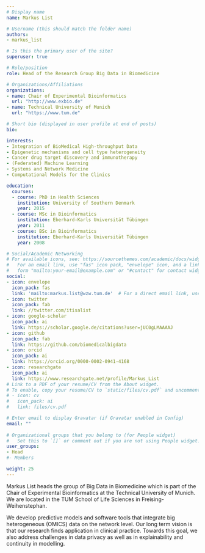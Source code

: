```yaml
---
# Display name
name: Markus List

# Username (this should match the folder name)
authors:
- markus_list

# Is this the primary user of the site?
superuser: true

# Role/position
role: Head of the Research Group Big Data in Biomedicine

# Organizations/Affiliations
organizations:
- name: Chair of Experimental Bioinformatics
  url: "http://www.exbio.de"
- name: Technical University of Munich
  url: "https://www.tum.de"

# Short bio (displayed in user profile at end of posts)
bio:   

interests:
- Integration of BioMedical High-throughput Data
- Epigenetic mechanisms and cell type heterogeneity
- Cancer drug target discovery and immunotherapy
- (Federated) Machine Learning
- Systems and Network Medicine
- Computational Models for the Clinics

education:
  courses:
  - course: PhD in Health Sciences
    institution: University of Southern Denmark
    year: 2015
  - course: MSc in Bioinformatics
    institution: Eberhard-Karls Universität Tübingen
    year: 2011
  - course: BSc in Bioinformatics
    institution: Eberhard-Karls Universität Tübingen
    year: 2008

# Social/Academic Networking
# For available icons, see: https://sourcethemes.com/academic/docs/widgets/#icons
#   For an email link, use "fas" icon pack, "envelope" icon, and a link in the
#   form "mailto:your-email@example.com" or "#contact" for contact widget.
social:
- icon: envelope
  icon_pack: fas
  link: 'mailto:markus.list@wzw.tum.de'  # For a direct email link, use "mailto:test@example.org".
- icon: twitter
  icon_pack: fab
  link: //twitter.com/itisalist
- icon: google-scholar
  icon_pack: ai
  link: https://scholar.google.de/citations?user=jUC0gLMAAAAJ
- icon: github
  icon_pack: fab
  link: https://github.com/biomedicalbigdata
- icon: orcid
  icon_pack: ai
  link: https://orcid.org/0000-0002-0941-4168
- icon: researchgate
  icon_pack: ai
  link: https://www.researchgate.net/profile/Markus_List
# Link to a PDF of your resume/CV from the About widget.
# To enable, copy your resume/CV to `static/files/cv.pdf` and uncomment the lines below.  
# - icon: cv
#   icon_pack: ai
#   link: files/cv.pdf

# Enter email to display Gravatar (if Gravatar enabled in Config)
email: ""
  
# Organizational groups that you belong to (for People widget)
#   Set this to `[]` or comment out if you are not using People widget.  
user_groups:
- Head
#- Members

weight: 25
---
```


Markus List heads the group of Big Data in Biomedicine which is part of the Chair of Experimental Bioinformatics at the Technical University of Munich. We are located in the TUM School of Life Sciences in Freising-Weihenstephan. 

We develop predictive models and software tools that integrate big heterogeneous (OMICS) data on the network level. Our long term vision is that our research finds application in clinical practice. Towards this goal, we also address challenges in data privacy as well as in explainability and continuity in modelling.
